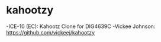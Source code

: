 # kahootzy
-ICE-10 (EC): Kahootz Clone for DIG4639C
-Vickee Johnson: https://github.com/vickeej/kahootzy